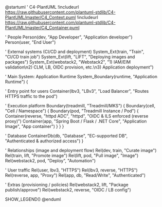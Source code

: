 @startuml
' C4-PlantUML
!includeurl https://raw.githubusercontent.com/plantuml-stdlib/C4-PlantUML/master/C4_Context.puml
!includeurl https://raw.githubusercontent.com/plantuml-stdlib/C4-PlantUML/master/C4_Container.puml

' People
Person(dev, "App Developer", "Application developer")
Person(user, "End User")

' External systems (CI/CD and deployment)
System_Ext(train, "Train", "CI/CD train job")
System_Ext(lift, "LIFT", "Deploying images and packages")
System_Ext(webstack2, "Webstack2", "1) IAM/EIM validation\n2) CLM, LB, OIDC provision, etc.\n3) Application deployment")

' Main System: Application Runtime
System_Boundary(runtime, "Application Runtime") {
  
  ' Entry point for users
  Container(lbv3, "LBv3", "Load Balancer", "Routes HTTPS traffic to the pod")

  ' Execution platform
  Boundary(treadmill, "Treadmill/MKS") {
    Boundary(cell, "Cell / Namespace") {
      Boundary(pod, "Treadmill Instance / Pod") {
        Container(reverse, "httpd ADC", "httpd", "OIDC & ILS enforced (reverse proxy)")
        Container(app, "Spring Boot / Flask / .NET Core", "Application Image", "App container")
      }
    }
  }

  ' Database
  ContainerDb(db, "Database", "EC-supported DB", "Authenticated & authorized access")
}

' Relationships (image and deployment flow)
Rel(dev, train, "Curate image")
Rel(train, lift, "Promote image")
Rel(lift, pod, "Pull image", "Image")
Rel(webstack2, pod, "Deploy", "Automation")

' User traffic
Rel(user, lbv3, "HTTPS")
Rel(lbv3, reverse, "HTTPS")
Rel(reverse, app, "Proxy")
Rel(app, db, "Read/Write", "Authenticated")

' Extras (provisioning / policies)
Rel(webstack2, lift, "Package publish/approve")
Rel(webstack2, reverse, "OIDC / LB config")

SHOW_LEGEND()
@enduml
